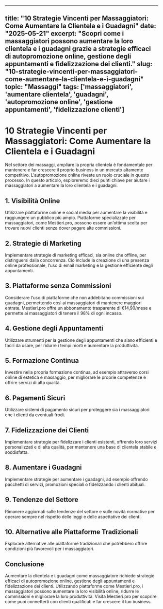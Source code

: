 
---
title: "10 Strategie Vincenti per Massaggiatori: Come Aumentare la Clientela e i Guadagni"
date: "2025-05-21"
excerpt: "Scopri come i massaggiatori possono aumentare la loro clientela e i guadagni grazie a strategie efficaci di autopromozione online, gestione degli appuntamenti e fidelizzazione dei clienti."
slug: "10-strategie-vincenti-per-massaggiatori-come-aumentare-la-clientela-e-i-guadagni"
topic: "Massaggi"
tags: ['massaggiatori', 'aumentare clientela', 'guadagni', 'autopromozione online', 'gestione appuntamenti', 'fidelizzazione clienti']
---

# 10 Strategie Vincenti per Massaggiatori: Come Aumentare la Clientela e i Guadagni

Nel settore dei massaggi, ampliare la propria clientela è fondamentale per mantenere e far crescere il proprio business in un mercato altamente competitivo. L'autopromozione online riveste un ruolo cruciale in questo processo. In questo articolo, esploreremo dieci punti chiave per aiutare i massaggiatori a aumentare la loro clientela e i guadagni.

## 1. Visibilità Online

Utilizzare piattaforme online e social media per aumentare la visibilità e raggiungere un pubblico più ampio. Piattaforme specializzate per massaggiatori, come Mestieri.pro, possono essere un'ottima scelta per trovare nuovi clienti senza dover pagare alte commissioni.

## 2. Strategie di Marketing

Implementare strategie di marketing efficaci, sia online che offline, per distinguersi dalla concorrenza. Ciò include la creazione di una presenza online professionale, l'uso di email marketing e la gestione efficiente degli appuntamenti.

## 3. Piattaforme senza Commissioni

Considerare l'uso di piattaforme che non addebitano commissioni sui guadagni, permettendo così ai massaggiatori di mantenere maggiori entrate. Mestieri.pro offre un abbonamento trasparente di €14,90/mese e permette ai massaggiatori di tenere il 98% di ogni incasso.

## 4. Gestione degli Appuntamenti

Utilizzare strumenti per la gestione degli appuntamenti che siano efficienti e facili da usare, per ridurre i tempi morti e aumentare la produttività.

## 5. Formazione Continua

Investire nella propria formazione continua, ad esempio attraverso corsi online di estetica e massaggio, per migliorare le proprie competenze e offrire servizi di alta qualità.

## 6. Pagamenti Sicuri

Utilizzare sistemi di pagamento sicuri per proteggere sia i massaggiatori che i clienti da eventuali frodi.

## 7. Fidelizzazione dei Clienti

Implementare strategie per fidelizzare i clienti esistenti, offrendo loro servizi personalizzati e di alta qualità, per mantenere una base di clientela stabile e soddisfatta.

## 8. Aumentare i Guadagni

Implementare strategie per aumentare i guadagni, ad esempio offrendo pacchetti di servizi, promozioni speciali o fidelizzando i clienti abituali.

## 9. Tendenze del Settore

Rimanere aggiornati sulle tendenze del settore e sulle novità normative per operare sempre nel rispetto delle leggi e delle aspettative dei clienti.

## 10. Alternative alle Piattaforme Tradizionali

Esplorare alternative alle piattaforme tradizionali che potrebbero offrire condizioni più favorevoli per i massaggiatori.

## Conclusione

Aumentare la clientela e i guadagni come massaggiatore richiede strategie efficaci di autopromozione online, gestione degli appuntamenti e fidelizzazione dei clienti. Utilizzando piattaforme come Mestieri.pro, i massaggiatori possono aumentare la loro visibilità online, ridurre le commissioni e migliorare la loro produttività. Visita Mestieri.pro per scoprire come puoi connetterti con clienti qualificati e far crescere il tuo business.
